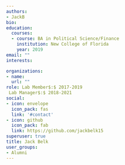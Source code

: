 ```yaml
---
authors:
- JackB
bio: 
education:
  courses:
  - course: BA in Political Science/Finance
    institution: New College of Florida
    year: 2019
email: ""
interests:

organizations:
- name: 
  url: ""
role: Lab Member$:$ 2017-2019     
 Lab Manager$:$ 2018-2021
social:
- icon: envelope
  icon_pack: fas
  link: '#contact'
- icon: github
  icon_pack: fab
  link: https://github.com/jackbelk15
superuser: true
title: Jack Belk
user_groups:
- Alumni
---
```


